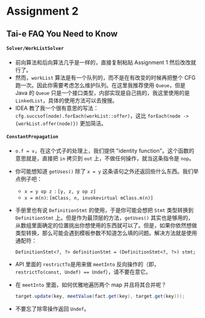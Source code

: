 # Assignment 2

## Tai-e FAQ You Need to Know

#### `Solver/WorkListSolver`

* 前向算法和后向算法几乎是一样的，直接复制粘贴 Assignment 1 然后改改就行了。
* 然而，`workList` 算法是有一个队列的，而不是在有改变的时候再把整个 CFG 跑一次。因此你需要考虑怎么维护队列。在这里我推荐使用 `Queue`，但是 Java 的 `Queue` 只是一个接口类型，内部实现是自己挑的，我这里使用的是 `LinkedList`，具体的使用方法可以去搜搜。
* IDEA 教了我一个很有意思的写法：`cfg.succsof(node).forEach(workList::offer)`，这比 `forEach(node -> {workList.offer(node)})` 更加简洁。

#### `ConstantPropagation`

* `o.f = v`，在这个式子的处理上，我们提供 "identity function"。这个函数的意思就是，直接把 `in` 拷贝到 `out` 上，不做任何操作，就当这条指令是 `nop`。

* 你可能想知道 `getUses()` 除了 `x = y` 这条语句之外还返回些什么东西。我们举点例子吧：

  * `x = y op z `: `[y, z, y op z]`
  * `x = m(n)`: `[mClass, n, invokevirtual mClass.m(n)]`

* 手册里也有说 `DefinitionStmt` 的使用，于是你可能会想把 `Stmt` 类型转换到 `DefinitionStmt` 上。但是作为最顶层的方法，`getUses()` 其实也是够用的，从数组里面确定的位置挑出你想使用的东西就可以了。但是，如果你依然想做类型转换，那么可能会遇到模板参数不知道怎么填的问题。解决方法就是使用通配符：

  `DefinitionStmt<?, ?> definitionStmt = (DefinitionStmt<?, ?>) stmt;`

* API 里面的 `restrictTo`是用来做 `meetInto` 反向操作的（即，`restrictTo(const, Undef) == Undef`），请不要在意它。

* 在 `meetInto` 里面，如何优雅地遍历两个 map 并且将其合并呢？

  ```java
  target.update(key, meetValue(fact.get(key), target.get(key)));
  ```

* 不要忘了除零操作返回 `Undef`。

